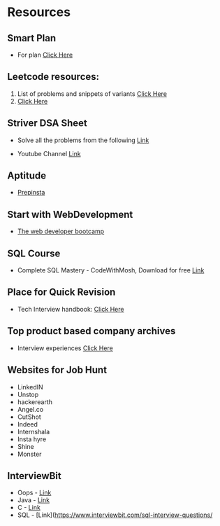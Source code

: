 # Resources

## Smart Plan

* For plan [Click Here](https://docs.google.com/spreadsheets/d/1FjiRpXUWKyfjTupNXdxLAtHL46sE444W5-kK0NcQ5CU/edit?usp=sharing)

## Leetcode resources: 
1. List of problems and snippets of variants
[Click Here](https://leetcode.com/discuss/general-discussion/665604/Important-and-Useful-links-from-all-over-the-LeetCode)
2. [Click Here](https://leetcode.com/discuss/general-discussion/494279/comprehensive-data-structure-and-algorithm-study-guide)

## Striver DSA Sheet

* Solve all the problems from the following [Link](https://takeuforward.org/strivers-a2z-dsa-course/strivers-a2z-dsa-course-sheet-2/)

* Youtube Channel [Link](https://www.youtube.com/results?search_query=take+you+forward)



## Aptitude

* [Prepinsta](https://prepinsta.com/learn-aptitude/)

## Start with WebDevelopment

* [The web developer bootcamp](https://www.udemy.com/course/the-web-developer-bootcamp/)

## SQL Course
* Complete SQL Mastery - CodeWithMosh, Download for free [Link](https://tut4u.com/complete-sql-mastery-code-with-mosh/)

## Place for Quick Revision

* Tech Interview handbook: [Click Here](https://www.techinterviewhandbook.org/)

## Top product based company archives

* Interview experiences [Click Here](https://www.linkedin.com/posts/activity-7039804799235600384-RDWE/?utm_source=share&utm_medium=member_android)

## Websites for Job Hunt

* LinkedIN
* Unstop
* hackerearth
* Angel.co
* CutShot
* Indeed
* Internshala
* Insta hyre
* Shine
* Monster

## InterviewBit

* Oops - [Link](https://www.interviewbit.com/oops-interview-questions/)
* Java - [Link](https://www.interviewbit.com/java-interview-questions/)
* C - [Link](https://www.interviewbit.com/c-interview-questions/)
* SQL - [Link](https://www.interviewbit.com/sql-interview-questions/

